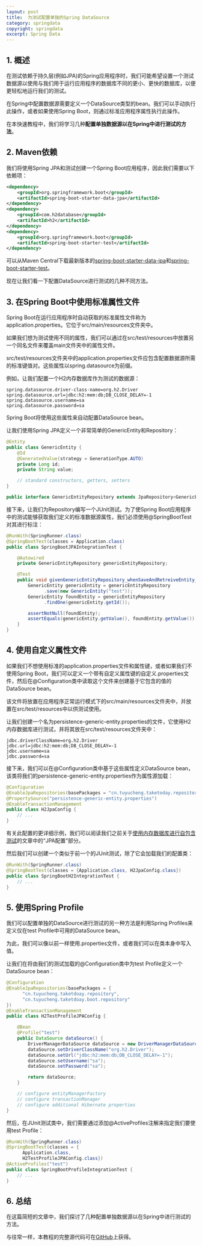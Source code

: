 ```yaml
---
layout: post
title:  为测试配置单独的Spring DataSource
category: springdata
copyright: springdata
excerpt: Spring Data
---
```


## 1. 概述

在测试依赖于持久层(例如JPA)的Spring应用程序时，我们可能希望设置一个测试数据源以使用与我们用于运行应用程序的数据库不同的更小、更快的数据库，以便更轻松地运行我们的测试。

在Spring中配置数据源需要定义一个DataSource类型的bean。我们可以手动执行此操作，或者如果使用Spring Boot，则通过标准应用程序属性执行此操作。

在本快速教程中，我们将学习几种**配置单独数据源以在Spring中进行测试的方法**。

## 2. Maven依赖

我们将使用Spring JPA和测试创建一个Spring Boot应用程序，因此我们需要以下依赖项：

```xml
<dependency>
    <groupId>org.springframework.boot</groupId>
    <artifactId>spring-boot-starter-data-jpa</artifactId>
</dependency> 
<dependency>
    <groupId>com.h2database</groupId>
    <artifactId>h2</artifactId>
</dependency>
<dependency>
    <groupId>org.springframework.boot</groupId>
    <artifactId>spring-boot-starter-test</artifactId>
</dependency>
```

可以从Maven Central下载最新版本的[spring-boot-starter-data-jpa](https://central.sonatype.com/artifact/org.springframework.boot/spring-boot-starter-data-jpa/3.0.4)和[spring-boot-starter-test](https://central.sonatype.com/artifact/org.springframework.boot/spring-boot-starter-test/3.0.3)。

现在让我们看一下配置DataSource进行测试的几种不同方法。

## 3. 在Spring Boot中使用标准属性文件

Spring Boot在运行应用程序时自动获取的标准属性文件称为application.properties。它位于src/main/resources文件夹中。

如果我们想为测试使用不同的属性，我们可以通过在src/test/resources中放置另一个同名文件来覆盖main文件夹中的属性文件。

src/test/resources文件夹中的application.properties文件应包含配置数据源所需的标准键值对。这些属性以spring.datasource为前缀。

例如，让我们配置一个H2内存数据库作为测试的数据源：

```properties
spring.datasource.driver-class-name=org.h2.Driver
spring.datasource.url=jdbc:h2:mem:db;DB_CLOSE_DELAY=-1
spring.datasource.username=sa
spring.datasource.password=sa
```

Spring Boot将使用这些属性来自动配置DataSource bean。

让我们使用Spring JPA定义一个非常简单的GenericEntity和Repository：

```java
@Entity
public class GenericEntity {
    @Id
    @GeneratedValue(strategy = GenerationType.AUTO)
    private Long id;
    private String value;

    // standard constructors, getters, setters
}
```

```java
public interface GenericEntityRepository extends JpaRepository<GenericEntity, Long> { }
```

接下来，让我们为Repository编写一个JUnit测试。为了使Spring Boot应用程序中的测试能够获取我们定义的标准数据源属性，我们必须使用@SpringBootTest对其进行标注：

```java
@RunWith(SpringRunner.class)
@SpringBootTest(classes = Application.class)
public class SpringBootJPAIntegrationTest {

    @Autowired
    private GenericEntityRepository genericEntityRepository;

    @Test
    public void givenGenericEntityRepository_whenSaveAndRetreiveEntity_thenOK() {
        GenericEntity genericEntity = genericEntityRepository
              .save(new GenericEntity("test"));
        GenericEntity foundEntity = genericEntityRepository
              .findOne(genericEntity.getId());

        assertNotNull(foundEntity);
        assertEquals(genericEntity.getValue(), foundEntity.getValue());
    }
}
```

## 4. 使用自定义属性文件

如果我们不想使用标准的application.properties文件和属性键，或者如果我们不使用Spring Boot，我们可以定义一个带有自定义属性键的自定义.properties文件，然后在@Configuration类中读取这个文件来创建基于它包含的值的DataSource bean。

该文件将放置在应用程序正常运行模式下的src/main/resources文件夹中，并放置在src/test/resources中以供测试使用。

让我们创建一个名为persistence-generic-entity.properties的文件，它使用H2内存数据库进行测试，并将其放在src/test/resources文件夹中：

```properties
jdbc.driverClassName=org.h2.Driver
jdbc.url=jdbc:h2:mem:db;DB_CLOSE_DELAY=-1
jdbc.username=sa
jdbc.password=sa
```

接下来，我们可以在@Configuration类中基于这些属性定义DataSource bean，该类将我们的persistence-generic-entity.properties作为属性源加载：

```java
@Configuration
@EnableJpaRepositories(basePackages = "cn.tuyucheng.taketoday.repository")
@PropertySource("persistence-generic-entity.properties")
@EnableTransactionManagement
public class H2JpaConfig {
    // ...
}
```

有关此配置的更详细示例，我们可以阅读我们之前关于[使用内存数据库进行自包含测试](https://www.baeldung.com/spring-jpa-test-in-memory-database)的文章中的“JPA配置”部分。

然后我们可以创建一个类似于前一个的JUnit测试，除了它会加载我们的配置类：

```java
@RunWith(SpringRunner.class)
@SpringBootTest(classes = {Application.class, H2JpaConfig.class})
public class SpringBootH2IntegrationTest {
    // ...
}
```

## 5. 使用Spring Profile

我们可以配置单独的DataSource进行测试的另一种方法是利用Spring Profiles来定义仅在test Profile中可用的DataSource bean。

为此，我们可以像以前一样使用.properties文件，或者我们可以在类本身中写入值。

让我们在将由我们的测试加载的@Configuration类中为test Profile定义一个DataSource bean：

```java
@Configuration
@EnableJpaRepositories(basePackages = {
      "cn.tuyucheng.taketdoay.repository",
      "cn.tuyucheng.taketdoay.boot.repository"
})
@EnableTransactionManagement
public class H2TestProfileJPAConfig {

    @Bean
    @Profile("test")
    public DataSource dataSource() {
        DriverManagerDataSource dataSource = new DriverManagerDataSource();
        dataSource.setDriverClassName("org.h2.Driver");
        dataSource.setUrl("jdbc:h2:mem:db;DB_CLOSE_DELAY=-1");
        dataSource.setUsername("sa");
        dataSource.setPassword("sa");

        return dataSource;
    }

    // configure entityManagerFactory
    // configure transactionManager
    // configure additional Hibernate properties
}
```

然后，在JUnit测试类中，我们需要通过添加@ActiveProfiles注解来指定我们要使用test Profile：

```java
@RunWith(SpringRunner.class)
@SpringBootTest(classes = {
      Application.class,
      H2TestProfileJPAConfig.class})
@ActiveProfiles("test")
public class SpringBootProfileIntegrationTest {
    // ...
}
```

## 6. 总结

在这篇简短的文章中，我们探讨了几种配置单独数据源以在Spring中进行测试的方法。

与往常一样，本教程的完整源代码可在[GitHub](https://github.com/tuyucheng7/taketoday-tutorial4j/tree/master/spring-data-modules)上获得。